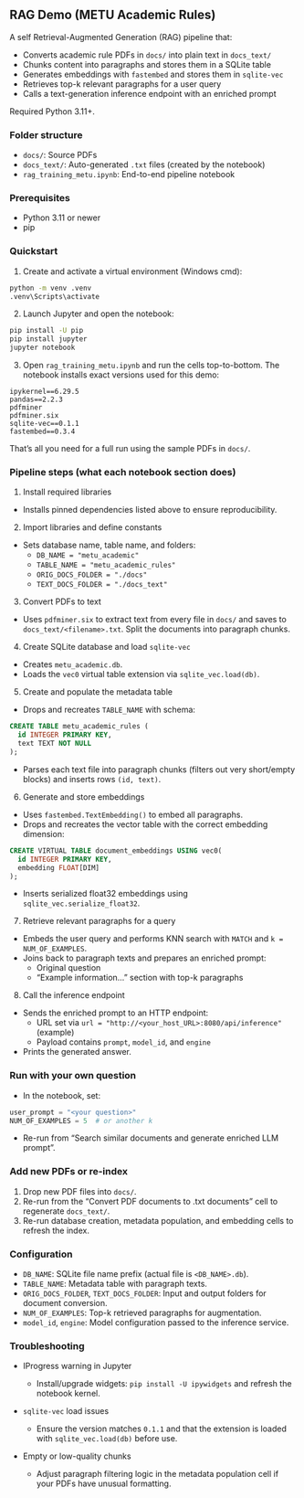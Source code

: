## RAG Demo (METU Academic Rules)

A self Retrieval-Augmented Generation (RAG) pipeline that:

- Converts academic rule PDFs in `docs/` into plain text in `docs_text/`
- Chunks content into paragraphs and stores them in a SQLite table
- Generates embeddings with `fastembed` and stores them in `sqlite-vec`
- Retrieves top-k relevant paragraphs for a user query
- Calls a text-generation inference endpoint with an enriched prompt

Required Python 3.11+.

### Folder structure

- `docs/`: Source PDFs
- `docs_text/`: Auto-generated `.txt` files (created by the notebook)
- `rag_training_metu.ipynb`: End-to-end pipeline notebook

### Prerequisites

- Python 3.11 or newer
- pip

### Quickstart

1) Create and activate a virtual environment (Windows cmd):

```bat
python -m venv .venv
.venv\Scripts\activate
```

2) Launch Jupyter and open the notebook:

```bat
pip install -U pip
pip install jupyter
jupyter notebook
```

3) Open `rag_training_metu.ipynb` and run the cells top-to-bottom. The notebook installs exact versions used for this demo:

```text
ipykernel==6.29.5
pandas==2.2.3
pdfminer
pdfminer.six
sqlite-vec==0.1.1
fastembed==0.3.4
```

That’s all you need for a full run using the sample PDFs in `docs/`.

### Pipeline steps (what each notebook section does)

1) Install required libraries
- Installs pinned dependencies listed above to ensure reproducibility.

2) Import libraries and define constants
- Sets database name, table name, and folders:
  - `DB_NAME = "metu_academic"`
  - `TABLE_NAME = "metu_academic_rules"`
  - `ORIG_DOCS_FOLDER = "./docs"`
  - `TEXT_DOCS_FOLDER = "./docs_text"`

3) Convert PDFs to text
- Uses `pdfminer.six` to extract text from every file in `docs/` and saves to `docs_text/<filename>.txt`. Split the documents into paragraph chunks.

4) Create SQLite database and load `sqlite-vec`
- Creates `metu_academic.db`.
- Loads the `vec0` virtual table extension via `sqlite_vec.load(db)`.

5) Create and populate the metadata table
- Drops and recreates `TABLE_NAME` with schema:

```sql
CREATE TABLE metu_academic_rules (
  id INTEGER PRIMARY KEY,
  text TEXT NOT NULL
);
```

- Parses each text file into paragraph chunks (filters out very short/empty blocks) and inserts rows `(id, text)`.

6) Generate and store embeddings
- Uses `fastembed.TextEmbedding()` to embed all paragraphs.
- Drops and recreates the vector table with the correct embedding dimension:

```sql
CREATE VIRTUAL TABLE document_embeddings USING vec0(
  id INTEGER PRIMARY KEY,
  embedding FLOAT[DIM]
);
```

- Inserts serialized float32 embeddings using `sqlite_vec.serialize_float32`.

7) Retrieve relevant paragraphs for a query
- Embeds the user query and performs KNN search with `MATCH` and `k = NUM_OF_EXAMPLES`.
- Joins back to paragraph texts and prepares an enriched prompt:
  - Original question
  - “Example information…” section with top-k paragraphs

8) Call the inference endpoint
- Sends the enriched prompt to an HTTP endpoint:
  - URL set via `url = "http://<your_host_URL>:8080/api/inference"` (example)
  - Payload contains `prompt`, `model_id`, and `engine`
- Prints the generated answer.

### Run with your own question

- In the notebook, set:

```python
user_prompt = "<your question>"
NUM_OF_EXAMPLES = 5  # or another k
```

- Re-run from “Search similar documents and generate enriched LLM prompt”.

### Add new PDFs or re-index

1) Drop new PDF files into `docs/`.
2) Re-run from the “Convert PDF documents to .txt documents” cell to regenerate `docs_text/`.
3) Re-run database creation, metadata population, and embedding cells to refresh the index.

### Configuration

- `DB_NAME`: SQLite file name prefix (actual file is `<DB_NAME>.db`).
- `TABLE_NAME`: Metadata table with paragraph texts.
- `ORIG_DOCS_FOLDER`, `TEXT_DOCS_FOLDER`: Input and output folders for document conversion.
- `NUM_OF_EXAMPLES`: Top-k retrieved paragraphs for augmentation.
- `model_id`, `engine`: Model configuration passed to the inference service.

### Troubleshooting

- IProgress warning in Jupyter
  - Install/upgrade widgets: `pip install -U ipywidgets` and refresh the notebook kernel.

- `sqlite-vec` load issues
  - Ensure the version matches `0.1.1` and that the extension is loaded with `sqlite_vec.load(db)` before use.

- Empty or low-quality chunks
  - Adjust paragraph filtering logic in the metadata population cell if your PDFs have unusual formatting.

